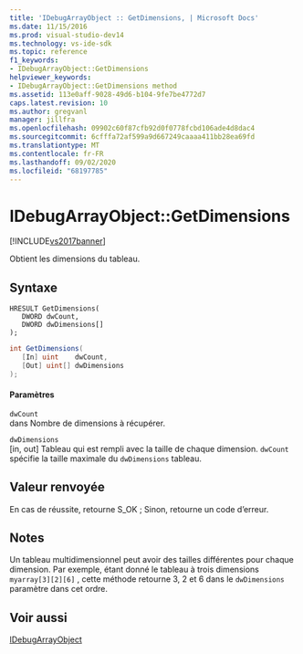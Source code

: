 ```yaml
---
title: 'IDebugArrayObject :: GetDimensions, | Microsoft Docs'
ms.date: 11/15/2016
ms.prod: visual-studio-dev14
ms.technology: vs-ide-sdk
ms.topic: reference
f1_keywords:
- IDebugArrayObject::GetDimensions
helpviewer_keywords:
- IDebugArrayObject::GetDimensions method
ms.assetid: 113e0aff-9028-49d6-b104-9fe7be4772d7
caps.latest.revision: 10
ms.author: gregvanl
manager: jillfra
ms.openlocfilehash: 09902c60f87cfb92d0f0778fcbd106ade4d8dac4
ms.sourcegitcommit: 6cfffa72af599a9d667249caaaa411bb28ea69fd
ms.translationtype: MT
ms.contentlocale: fr-FR
ms.lasthandoff: 09/02/2020
ms.locfileid: "68197785"
---
```

# <a name="idebugarrayobjectgetdimensions"></a>IDebugArrayObject::GetDimensions
[!INCLUDE[vs2017banner](../../../includes/vs2017banner.md)]

Obtient les dimensions du tableau.  
  
## <a name="syntax"></a>Syntaxe  
  
```cpp#  
HRESULT GetDimensions(   
   DWORD dwCount,  
   DWORD dwDimensions[]  
);  
```  
  
```csharp  
int GetDimensions(  
   [In] uint    dwCount,   
   [Out] uint[] dwDimensions  
);  
```  
  
#### <a name="parameters"></a>Paramètres  
 `dwCount`  
 dans Nombre de dimensions à récupérer.  
  
 `dwDimensions`  
 [in, out] Tableau qui est rempli avec la taille de chaque dimension. `dwCount` spécifie la taille maximale du `dwDimensions` tableau.  
  
## <a name="return-value"></a>Valeur renvoyée  
 En cas de réussite, retourne S_OK ; Sinon, retourne un code d’erreur.  
  
## <a name="remarks"></a>Notes  
 Un tableau multidimensionnel peut avoir des tailles différentes pour chaque dimension. Par exemple, étant donné le tableau à trois dimensions `myarray[3][2][6]` , cette méthode retourne 3, 2 et 6 dans le `dwDimensions` paramètre dans cet ordre.  
  
## <a name="see-also"></a>Voir aussi  
 [IDebugArrayObject](../../../extensibility/debugger/reference/idebugarrayobject.md)
